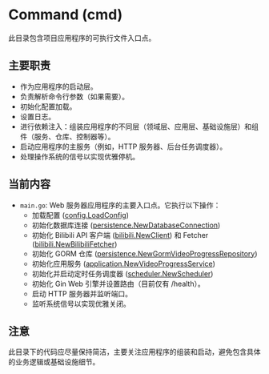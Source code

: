 # Command (cmd)

此目录包含项目应用程序的可执行文件入口点。

## 主要职责

*   作为应用程序的启动层。
*   负责解析命令行参数（如果需要）。
*   初始化配置加载。
*   设置日志。
*   进行依赖注入：组装应用程序的不同层（领域层、应用层、基础设施层）和组件（服务、仓库、控制器等）。
*   启动应用程序的主服务（例如，HTTP 服务器、后台任务调度器）。
*   处理操作系统的信号以实现优雅停机。

## 当前内容

*   `main.go`: Web 服务器应用程序的主要入口点。它执行以下操作：
    *   加载配置 ([config.LoadConfig](mdc:internal/config/config.go))
    *   初始化数据库连接 ([persistence.NewDatabaseConnection](mdc:internal/infrastructure/persistence/db.go))
    *   初始化 Bilibili API 客户端 ([bilibili.NewClient](mdc:internal/infrastructure/bilibili/client.go)) 和 Fetcher ([bilibili.NewBilibiliFetcher](mdc:internal/infrastructure/bilibili/fetcher.go))
    *   初始化 GORM 仓库 ([persistence.NewGormVideoProgressRepository](mdc:internal/infrastructure/persistence/video_progress_repository.go))
    *   初始化应用服务 ([application.NewVideoProgressService](mdc:internal/application/video_progress_service.go))
    *   初始化并启动定时任务调度器 ([scheduler.NewScheduler](mdc:internal/infrastructure/scheduler/scheduler.go))
    *   初始化 Gin Web 引擎并设置路由（目前仅有 /health）。
    *   启动 HTTP 服务器并监听端口。
    *   监听系统信号以实现优雅关闭。

## 注意

此目录下的代码应尽量保持简洁，主要关注应用程序的组装和启动，避免包含具体的业务逻辑或基础设施细节。 